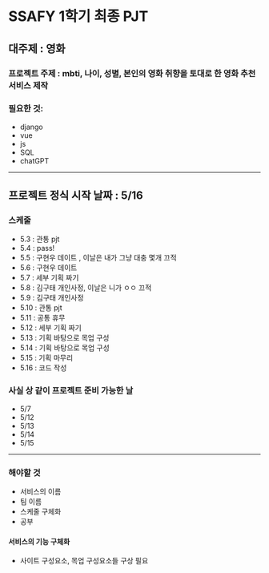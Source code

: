 # SSAFY 1학기 최종 PJT

## 대주제 : 영화

### 프로젝트 주제 : mbti, 나이, 성별, 본인의 영화 취향을 토대로 한 영화 추천서비스 제작

### 필요한 것:

- django 
- vue 
- js
- SQL 
- chatGPT
---

## 프로젝트 정식 시작 날짜 : 5/16

### 스케줄

- 5.3 : 관통 pjt
- 5.4 : pass!
- 5.5 : 구현우 데이트 , 이날은 내가 그냥 대충 몇개 끄적
- 5.6 : 구현우 데이트 
- 5.7 : 세부 기획 짜기
- 5.8 : 김구태 개인사정, 이날은 니가 ㅇㅇ 끄적
- 5.9 : 김구태 개인사정
- 5.10 : 관통 pjt
- 5.11 : 공통 휴무
- 5.12 : 세부 기획 짜기
- 5.13 : 기획 바탕으로 목업 구성
- 5.14 : 기획 바탕으로 목업 구성
- 5.15 : 기획 마무리
- 5.16 : 코드 작성


### 사실 상 같이 프로젝트 준비 가능한 날

- 5/7
- 5/12
- 5/13
- 5/14
- 5/15
 
---
### 해야할 것

- 서비스의 이름
- 팀 이름
- 스케줄 구체화
- 공부

#### 서비스의 기능 구체화

- 사이트 구성요소, 목업 구성요소들 구상 필요


